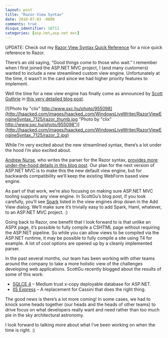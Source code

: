 ```yaml
---
layout: post
title: "Razor View Syntax"
date: 2010-07-03 -0800
comments: true
disqus_identifier: 18711
categories: [asp.net,asp.net mvc]
---
```

UPDATE: Check out my [Razor View Syntax Quick
Reference](http://haacked.com/archive/2011/01/06/razor-syntax-quick-reference.aspx "Razor Quick Reference")
for a nice quick reference to Razor.

There’s an old saying, “Good things come to those who wait.” I remember
when I first joined the ASP.NET MVC project, I (and many customers)
wanted to include a new streamlined custom view engine. Unfortunately at
the time, it wasn’t in the card since we had higher priority features to
implement.

Well the time for a new view engine has finally come as announced by
[Scott Guthrie](http://weblogs.asp.net/scottgu/ "Scott Guthrie's Blog")
in [this very detailed blog
post](http://weblogs.asp.net/scottgu/archive/2010/07/02/introducing-razor.aspx "Introducing Razor").

[![Photo by "clix"
http://www.sxc.hu/photo/955098](http://haacked.com/images/haacked_com/WindowsLiveWriter/RazorViewEngineSyntax_7125/razor_thumb.jpg "Photo by "clix" http://www.sxc.hu/photo/955098")](http://haacked.com/images/haacked_com/WindowsLiveWriter/RazorViewEngineSyntax_7125/razor_2.jpg)

While I’m very excited about the new streamlined syntax, there’s a lot
under the hood I’m also excited about.

[Andrew Nurse](http://blog.andrewnurse.net/ "co-worker met friend"), who
writes the parser for the Razor syntax, [provides more under-the-hood
details in this blog
post](http://blog.andrewnurse.net/2010/07/03/IntroducingRazorNdashANewViewEngineForASPNet.aspx "Introducing Razor").
Our plan for the next version of ASP.NET MVC is to make this the new
default view engine, but for backwards compatibility we’ll keep the
existing WebForm based view engine.

As part of that work, we’re also focusing on making sure ASP.NET MVC
tooling supports any view engine. In ScottGu’s blog post, if you look
carefully, you’ll see
[Spark](http://sparkviewengine.com/ "Spark View Engine") listed in the
view engines drop down in the Add View dialog. We’ll make sure it’s
trivially easy to add Spark, Haml, whatever, to an ASP.NET MVC project.
:)

Going back to Razor, one benefit that I look forward to is that unlike
an ASPX page, it’s possible to fully compile a CSHTML page without
requiring the ASP.NET pipeline. So while you can allow views to be
compiled via the ASP.NET runtime, it may be possible to fully compile a
site using T4 for example. A lot of cool options are opened up by a
cleanly implemented parser.

In the past several months, our team has been working with other teams
around the company to take a more holistic view of the challenges
developing web applications. ScottGu recently blogged about the results
of some of this work:

-   [SQLCE
    4](http://weblogs.asp.net/scottgu/archive/2010/06/30/new-embedded-database-support-with-asp-net.aspx "SQLCE 4 for ASP.NET")
    – Medium trust x-copy deployable database for ASP.NET.
-   [IIS
    Express](http://weblogs.asp.net/scottgu/archive/2010/06/28/introducing-iis-express.aspx "IIS Express")
    – A replacement for Cassini that does the right thing.

The good news is there’s a lot more coming! In some cases, we had to
knock some heads together (our heads and the heads of other teams) to
drive focus on what developers really want and need rather than too much
pie in the sky architectural astronomy.

I look forward to talking more about what I’ve been working on when the
time is right. :)

